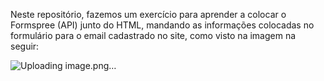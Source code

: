 Neste repositório, fazemos um exercício para aprender a colocar o Formspree (API) junto do HTML, mandando as informações colocadas no formulário para o email cadastrado no site, como visto na imagem na seguir:

![Uploading image.png…]()

